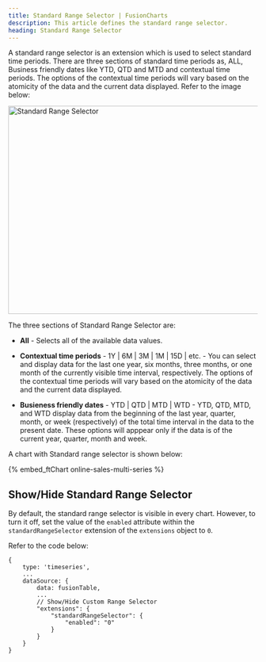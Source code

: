 ```yaml
---
title: Standard Range Selector | FusionCharts
description: This article defines the standard range selector.
heading: Standard Range Selector
---
```


A standard range selector is an extension which is used to select standard time periods. There are three sections of standard time periods as, ALL, Business friendly dates like YTD, QTD and MTD and contextual time periods.  The options of the contextual time periods will vary based on the atomicity of the data and the current data displayed. Refer to the image below:

<img src="{% site.baseurl %}/images/fusiontime-component-standard-range-selector.png" alt="Standard Range Selector" width="700" height="420">

The three sections of Standard Range Selector are:

* **All** - Selects all of the available data values.

* **Contextual time periods** - 1Y | 6M | 3M | 1M | 15D | etc. - You can select and display data for the last one year, six months, three months, or one month of the currently visible time interval, respectively. The options of the contextual time periods will vary based on the atomicity of the data and the current data displayed.

* **Busieness friendly dates** - YTD | QTD | MTD | WTD - YTD, QTD, MTD, and WTD display data from the beginning of the last year, quarter, month, or week (respectively) of the total time interval in the data to the present date. These options will apppear only if the data is of the current year, quarter, month and week. 

A chart with Standard range selector is shown below:

{% embed_ftChart online-sales-multi-series %}

## Show/Hide Standard Range Selector

By default, the standard range selector is visible in every chart. However, to turn it off, set the value of the `enabled` attribute within the `standardRangeSelector` extension of the `extensions` object to `0`.

Refer to the code below:

```
{
    type: 'timeseries',
    ...
    dataSource: {
        data: fusionTable,
        ...
        // Show/Hide Custom Range Selector
        "extensions": {
			"standardRangeSelector": {
				"enabled": "0"
			}
		}
    }
}
```

